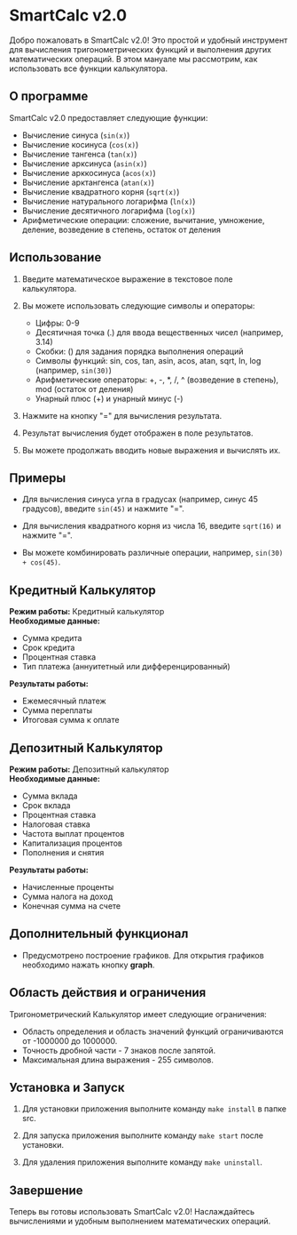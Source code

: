 # SmartCalc v2.0

Добро пожаловать в SmartCalc v2.0! Это простой и удобный инструмент для вычисления тригонометрических функций и выполнения других математических операций. В этом мануале мы рассмотрим, как использовать все функции калькулятора.

## О программе

SmartCalc v2.0 предоставляет следующие функции:

- Вычисление синуса (`sin(x)`)
- Вычисление косинуса (`cos(x)`)
- Вычисление тангенса (`tan(x)`)
- Вычисление арксинуса (`asin(x)`)
- Вычисление арккосинуса (`acos(x)`)
- Вычисление арктангенса (`atan(x)`)
- Вычисление квадратного корня (`sqrt(x)`)
- Вычисление натурального логарифма (`ln(x)`)
- Вычисление десятичного логарифма (`log(x)`)
- Арифметические операции: сложение, вычитание, умножение, деление, возведение в степень, остаток от деления

## Использование

1. Введите математическое выражение в текстовое поле калькулятора.

2. Вы можете использовать следующие символы и операторы:
   - Цифры: 0-9
   - Десятичная точка (.) для ввода вещественных чисел (например, 3.14)
   - Скобки: () для задания порядка выполнения операций
   - Символы функций: sin, cos, tan, asin, acos, atan, sqrt, ln, log (например, `sin(30)`)
   - Арифметические операторы: +, -, *, /, ^ (возведение в степень), mod (остаток от деления)
   - Унарный плюс (+) и унарный минус (-)

3. Нажмите на кнопку "=" для вычисления результата.

4. Результат вычисления будет отображен в поле результатов.

5. Вы можете продолжать вводить новые выражения и вычислять их.

## Примеры

- Для вычисления синуса угла в градусах (например, синус 45 градусов), введите `sin(45)` и нажмите "=".

- Для вычисления квадратного корня из числа 16, введите `sqrt(16)` и нажмите "=".

- Вы можете комбинировать различные операции, например, `sin(30) + cos(45)`.

## Кредитный Калькулятор

**Режим работы:** Кредитный калькулятор  
**Необходимые данные:**  
- Сумма кредита
- Срок кредита
- Процентная ставка
- Тип платежа (аннуитетный или дифференцированный)

**Результаты работы:**  
- Ежемесячный платеж
- Сумма переплаты
- Итоговая сумма к оплате

## Депозитный Калькулятор

**Режим работы:** Депозитный калькулятор  
**Необходимые данные:**  
- Сумма вклада
- Срок вклада
- Процентная ставка
- Налоговая ставка
- Частота выплат процентов
- Капитализация процентов
- Пополнения и снятия

**Результаты работы:**  
- Начисленные проценты
- Сумма налога на доход
- Конечная сумма на счете

## Дополнительный функционал
- Предусмотрено построение графиков. 
 Для открытия графиков необходимо нажать кнопку **graph**. 


## Область действия и ограничения

Тригонометрический Калькулятор имеет следующие ограничения:

- Область определения и область значений функций ограничиваются от -1000000 до 1000000.
- Точность дробной части - 7 знаков после запятой.
- Максимальная длина выражения - 255 символов.

## Установка и Запуск

1. Для установки приложения выполните команду `make install` в папке src.

2. Для запуска приложения выполните команду `make start` после установки.

3. Для удаления приложения выполните команду `make uninstall`.



## Завершение

Теперь вы готовы использовать SmartCalc v2.0! Наслаждайтесь вычислениями и удобным выполнением математических операций.